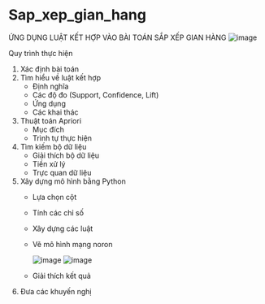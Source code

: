 # Sap_xep_gian_hang
ỨNG DỤNG LUẬT KẾT HỢP VÀO BÀI TOÁN SẮP XẾP GIAN HÀNG
![image](https://github.com/user-attachments/assets/84df673d-3407-444c-a5cc-4a649f28acbc)

Quy trình thực hiện 
1. Xác định bài toán
2. Tìm hiểu về luật kết hợp
   - Định nghĩa
   - Các độ đo (Support, Confidence, Lift)
   - Ứng dụng
   - Các khai thác
3. Thuật toán Apriori
   - Mục đích
   - Trình tự thực hiện 
4. Tìm kiếm bộ dữ liệu
   - Giải thích bộ dữ liệu
   - Tiền xử lý
   - Trực quan dữ liệu
 5. Xây dựng mô hình bằng Python
    - Lựa chọn cột
    - Tính các chỉ số
    - Xây dựng các luật
    - Vẽ mô hình mạng noron

      ![image](https://github.com/user-attachments/assets/ff92044b-9b09-4ce8-b789-a6f896af2901)
      ![image](https://github.com/user-attachments/assets/c945813f-8d0f-4592-bc9a-29fc55472d39)
      
    - Giải thích kết quả
  6. Đưa các khuyến nghị 

